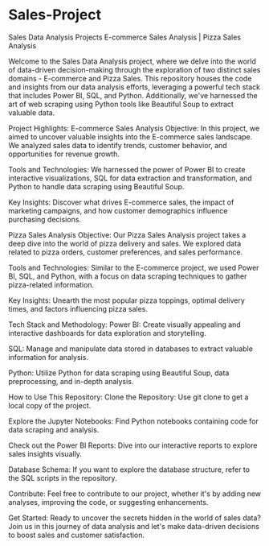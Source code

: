 # Sales-Project
Sales Data Analysis Projects
E-commerce Sales Analysis | Pizza Sales Analysis
 
Welcome to the Sales Data Analysis project, where we delve into the world of data-driven decision-making through the exploration of two distinct sales domains - E-commerce and Pizza Sales. This repository houses the code and insights from our data analysis efforts, leveraging a powerful tech stack that includes Power BI, SQL, and Python. Additionally, we've harnessed the art of web scraping using Python tools like Beautiful Soup to extract valuable data.

Project Highlights:
E-commerce Sales Analysis
Objective: In this project, we aimed to uncover valuable insights into the E-commerce sales landscape. We analyzed sales data to identify trends, customer behavior, and opportunities for revenue growth.

Tools and Technologies: We harnessed the power of Power BI to create interactive visualizations, SQL for data extraction and transformation, and Python to handle data scraping using Beautiful Soup.

Key Insights: Discover what drives E-commerce sales, the impact of marketing campaigns, and how customer demographics influence purchasing decisions.

Pizza Sales Analysis
Objective: Our Pizza Sales Analysis project takes a deep dive into the world of pizza delivery and sales. We explored data related to pizza orders, customer preferences, and sales performance.

Tools and Technologies: Similar to the E-commerce project, we used Power BI, SQL, and Python, with a focus on data scraping techniques to gather pizza-related information.

Key Insights: Unearth the most popular pizza toppings, optimal delivery times, and factors influencing pizza sales.

Tech Stack and Methodology:
Power BI: Create visually appealing and interactive dashboards for data exploration and storytelling.

SQL: Manage and manipulate data stored in databases to extract valuable information for analysis.

Python: Utilize Python for data scraping using Beautiful Soup, data preprocessing, and in-depth analysis.

How to Use This Repository:
Clone the Repository: Use git clone to get a local copy of the project.

Explore the Jupyter Notebooks: Find Python notebooks containing code for data scraping and analysis.

Check out the Power BI Reports: Dive into our interactive reports to explore sales insights visually.

Database Schema: If you want to explore the database structure, refer to the SQL scripts in the repository.

Contribute: Feel free to contribute to our project, whether it's by adding new analyses, improving the code, or suggesting enhancements.

Get Started:
Ready to uncover the secrets hidden in the world of sales data? Join us in this journey of data analysis and let's make data-driven decisions to boost sales and customer satisfaction.

